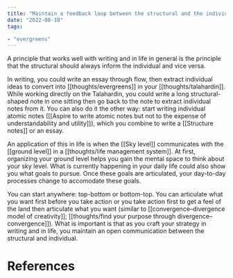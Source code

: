 ```yaml
---
title: "Maintain a feedback loop between the structural and the individual"
date: "2022-08-18"
tags:

- "evergreens"
---
```


A principle that works well with writing and in life in general is the principle that the structural should always inform the individual and vice versa.

In writing, you could write an essay through flow, then extract individual ideas to convert into [[thoughts/evergreens]] in your [[thoughts/talahardin]]. While working directly on the Talahardin, you could write a long structural-shaped note in one sitting then go back to the note to extract individual notes from it. You can also do it the other way: start writing individual atomic notes ([[Aspire to write atomic notes but not to the expense of understandability and utility]]), which you combine to write a [[Structure notes]] or an essay.

An application of this in life is when the [[Sky level]] communicates with the [[ground level]] in a [[thoughts/life management system]]. At first, organizing your ground level helps you gain the mental space to think about your sky level. What is currently happening in your daily life could also show you what goals to pursue. Once these goals are articulated, your day-to-day processes change to accomodate these goals.

You can start anywhere: top-bottom or bottom-top. You can articulate what you want first before you take action or you take action first to get a feel of the land then articulate what you want (similar to [[convergence–divergence model of creativity]]; [[thoughts/find your purpose through divergence–convergence]]). What is important is that as you craft your strategy in writing and in life, you maintain an open communication between the structural and individual.

# References
